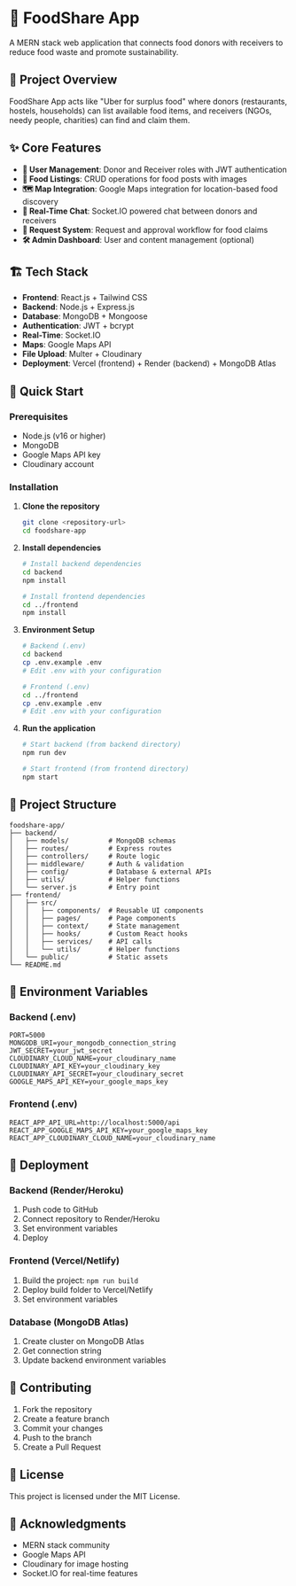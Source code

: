 # 🍲 FoodShare App

A MERN stack web application that connects food donors with receivers to reduce food waste and promote sustainability.

## 🎯 Project Overview

FoodShare App acts like "Uber for surplus food" where donors (restaurants, hostels, households) can list available food items, and receivers (NGOs, needy people, charities) can find and claim them.

## ✨ Core Features

- **👥 User Management**: Donor and Receiver roles with JWT authentication
- **🍛 Food Listings**: CRUD operations for food posts with images
- **🗺️ Map Integration**: Google Maps integration for location-based food discovery
- **💬 Real-Time Chat**: Socket.IO powered chat between donors and receivers
- **📩 Request System**: Request and approval workflow for food claims
- **🛠️ Admin Dashboard**: User and content management (optional)

## 🏗️ Tech Stack

- **Frontend**: React.js + Tailwind CSS
- **Backend**: Node.js + Express.js
- **Database**: MongoDB + Mongoose
- **Authentication**: JWT + bcrypt
- **Real-Time**: Socket.IO
- **Maps**: Google Maps API
- **File Upload**: Multer + Cloudinary
- **Deployment**: Vercel (frontend) + Render (backend) + MongoDB Atlas

## 🚀 Quick Start

### Prerequisites
- Node.js (v16 or higher)
- MongoDB
- Google Maps API key
- Cloudinary account

### Installation

1. **Clone the repository**
   ```bash
   git clone <repository-url>
   cd foodshare-app
   ```

2. **Install dependencies**
   ```bash
   # Install backend dependencies
   cd backend
   npm install
   
   # Install frontend dependencies
   cd ../frontend
   npm install
   ```

3. **Environment Setup**
   ```bash
   # Backend (.env)
   cd backend
   cp .env.example .env
   # Edit .env with your configuration
   
   # Frontend (.env)
   cd ../frontend
   cp .env.example .env
   # Edit .env with your configuration
   ```

4. **Run the application**
   ```bash
   # Start backend (from backend directory)
   npm run dev
   
   # Start frontend (from frontend directory)
   npm start
   ```

## 📁 Project Structure

```
foodshare-app/
├── backend/
│   ├── models/          # MongoDB schemas
│   ├── routes/          # Express routes
│   ├── controllers/     # Route logic
│   ├── middleware/      # Auth & validation
│   ├── config/          # Database & external APIs
│   ├── utils/           # Helper functions
│   └── server.js        # Entry point
├── frontend/
│   ├── src/
│   │   ├── components/  # Reusable UI components
│   │   ├── pages/       # Page components
│   │   ├── context/     # State management
│   │   ├── hooks/       # Custom React hooks
│   │   ├── services/    # API calls
│   │   └── utils/       # Helper functions
│   └── public/          # Static assets
└── README.md
```

## 🔑 Environment Variables

### Backend (.env)
```env
PORT=5000
MONGODB_URI=your_mongodb_connection_string
JWT_SECRET=your_jwt_secret
CLOUDINARY_CLOUD_NAME=your_cloudinary_name
CLOUDINARY_API_KEY=your_cloudinary_key
CLOUDINARY_API_SECRET=your_cloudinary_secret
GOOGLE_MAPS_API_KEY=your_google_maps_key
```

### Frontend (.env)
```env
REACT_APP_API_URL=http://localhost:5000/api
REACT_APP_GOOGLE_MAPS_API_KEY=your_google_maps_key
REACT_APP_CLOUDINARY_CLOUD_NAME=your_cloudinary_name
```

## 🚀 Deployment

### Backend (Render/Heroku)
1. Push code to GitHub
2. Connect repository to Render/Heroku
3. Set environment variables
4. Deploy

### Frontend (Vercel/Netlify)
1. Build the project: `npm run build`
2. Deploy build folder to Vercel/Netlify
3. Set environment variables

### Database (MongoDB Atlas)
1. Create cluster on MongoDB Atlas
2. Get connection string
3. Update backend environment variables

## 🤝 Contributing

1. Fork the repository
2. Create a feature branch
3. Commit your changes
4. Push to the branch
5. Create a Pull Request

## 📝 License

This project is licensed under the MIT License.

## 🙏 Acknowledgments

- MERN stack community
- Google Maps API
- Cloudinary for image hosting
- Socket.IO for real-time features 